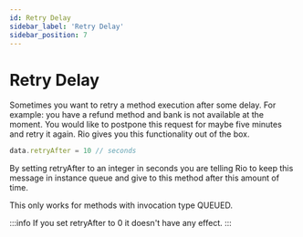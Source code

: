 ```yaml
---
id: Retry Delay
sidebar_label: 'Retry Delay'
sidebar_position: 7
---
```


# Retry Delay

Sometimes you want to retry a method execution after some delay. For example: you have a refund method and bank is not available at the moment. You would like to postpone this request for maybe five minutes and retry it again. Rio gives you this functionality out of the box.

```typescript
data.retryAfter = 10 // seconds
```

By setting retryAfter to an integer in seconds you are telling Rio to keep this message in instance queue and give to this method after this amount of time.

This only works for methods with invocation type QUEUED.


:::info
If you set retryAfter to 0 it doesn't have any effect.
:::